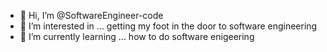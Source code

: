 - 👋 Hi, I’m @SoftwareEngineer-code
- 👀 I’m interested in ... getting my foot in the door to software engineering
- 🌱 I’m currently learning ... how to do software enigeering

<!---
SoftwareEngineer-code/SoftwareEngineer-code is a ✨ special ✨ repository because its `README.md` (this file) appears on your GitHub profile.
You can click the Preview link to take a look at your changes.
--->

